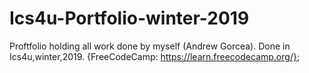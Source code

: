 # Ics4u-Portfolio-winter-2019
Proftfolio holding all work done by myself (Andrew Gorcea). Done in Ics4u,winter,2019.
{FreeCodeCamp: https://learn.freecodecamp.org/};
